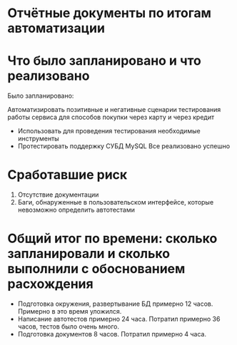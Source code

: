 # Отчётные документы по итогам автоматизации

# Что было запланировано и что реализовано
Было запланировано:

Автоматизировать позитивные и негативные сценарии тестирования работы сервиса для способов покупки через карту и через кредит
* Использовать для проведения тестирования необходимые инструменты
* Протестировать поддержку СУБД MySQL
  Все реализовано успешно

# Сработавшие риск
1. Отсутствие документации
2. Баги, обнаруженные в пользовательском интерфейсе, которые невозможно определить автотестами

# Общий итог по времени: сколько запланировали и сколько выполнили с обоснованием расхождения
* Подготовка окружения, развертывание БД примерно 12 часов. Примерно в это время уложился.
* Написание автотестов примерно 24 часа. Потратил примерно 36 часов, тестов было очень много.
* Подготовка документов 8 часов. Потратил примерно 4 часа. 